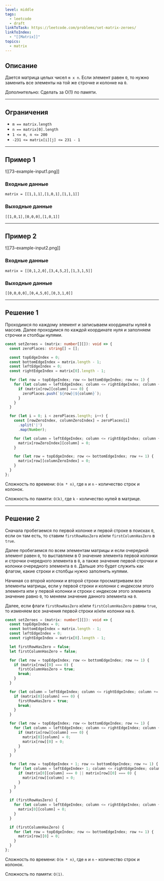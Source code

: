 ```yaml
---
level: middle
tags:
  - leetcode
  - draft
linkToTask: https://leetcode.com/problems/set-matrix-zeroes/
linkToIndex:
  - "[[Matrix]]"
topics:
  - matrix
---
```

## Описание

Дается матрица целых чисел `m x n`. Если элемент равен `0`, то нужно заменить все элементы на той же строчке и колонке на `0`.

Дополнительно: Сделать за O(1) по памяти.

---
## Ограничения

- `m == matrix.length`
- `n == matrix[0].length`
- `1 <= m, n <= 200`
- `-231 <= matrix[i][j] <= 231 - 1`

---
## Пример 1

![[73-example-input1.png]]
### Входные данные

```
matrix = [[1,1,1],[1,0,1],[1,1,1]]
```
### Выходные данные

```
[[1,0,1],[0,0,0],[1,0,1]]
```

---
## Пример 2

![[73-example-input2.png]]
### Входные данные

```
matrix = [[0,1,2,0],[3,4,5,2],[1,3,1,5]]
```
### Выходные данные

```
[[0,0,0,0],[0,4,5,0],[0,3,1,0]]
```

---


## Решение 1

Проходимся по каждому элемент и записываем координаты нулей в массив.
Далее проходимся по каждой координате нуля и заполняем строчки и столбцы нулями.

```typescript
const setZeroes = (matrix: number[][]): void => {
  const zeroPlaces: string[] = [];

  const topEdgeIndex = 0;
  const bottomEdgeIndex = matrix.length - 1;
  const leftEdgeIndex = 0;
  const rightEdgeIndex = matrix[0].length - 1;

  for (let row = topEdgeIndex; row <= bottomEdgeIndex; row += 1) {
    for (let column = leftEdgeIndex; column <= rightEdgeIndex; column += 1) {
      if (matrix[row][column] === 0) {
        zeroPlaces.push(`${row}|${column}`);
      }
    }
  }

  for (let i = 0; i < zeroPlaces.length; i++) {
    const [rowZeroIndex, columnZeroIndex] = zeroPlaces[i]
      .split('|')
      .map(Number);

    for (let column = leftEdgeIndex; column <= rightEdgeIndex; column += 1) {
      matrix[rowZeroIndex][column] = 0;
    }

    for (let row = topEdgeIndex; row <= bottomEdgeIndex; row += 1) {
      matrix[row][columnZeroIndex] = 0;
    }
  }
};
```

Сложность по времени: `O(m * n)`, где `m` и `n` - количество строк и колонок.

Сложность по памяти: `O(k)`, где `k` - количество нулей в матрице.

---
## Решение 2

Сначала пробегаемся по первой колонке и первой строке в поисках `0`, если он там есть, то ставим `firstRowHasZero` и/или `firstColumnHasZero` в `true`.

Далее пробегаемся по всем элементам матрицы и если очередной элемент равен `0`, то выставляем в 0 значение элемента первой колонки и строчки очередного элемента в `0`, а также значение первой строчки и колонки очередного элемента в `0`. Дальше это будет служить как флагом, какие строки и столбцы нужно заполнить нулями.

Начиная со второй колонки и второй строки просматриваем все элементы матрицы, если у первой строки и колонки с индексом этого элемента или у первой колонки и строки с индексом этого элемента значение равно `0`, то меняем значение данного элемента на `0`.

Далее, если флаги `firstRowHasZero` и/или `firstColumnHasZero` равны `true`, то изменяем все значения первой строки и/или колонки на `0`.

```typescript
const setZeroes = (matrix: number[][]): void => {
  const topEdgeIndex = 0;
  const bottomEdgeIndex = matrix.length - 1;
  const leftEdgeIndex = 0;
  const rightEdgeIndex = matrix[0].length - 1;

  let firstRowHasZero = false;
  let firstColumnHasZero = false;

  for (let row = topEdgeIndex; row <= bottomEdgeIndex; row += 1) {
    if (matrix[row][0] === 0) {
      firstColumnHasZero = true;
      break;
    } 
  }

  for (let column = leftEdgeIndex; column <= rightEdgeIndex; column += 1) {
    if (matrix[0][column] === 0) {
      firstRowHasZero = true;
      break;
    }
  }

  for (let row = topEdgeIndex; row <= bottomEdgeIndex; row += 1) {
    for (let column = leftEdgeIndex; column <= rightEdgeIndex; column += 1) {
      if (matrix[row][column] === 0) {
        matrix[0][column] = 0;
        matrix[row][0] = 0;
      }
    }
  }

  for (let row = topEdgeIndex + 1; row <= bottomEdgeIndex; row += 1) {
    for (let column = leftEdgeIndex+ 1; column <= rightEdgeIndex; column += 1) {
      if (matrix[0][column] === 0 || matrix[row][0] === 0) {
        matrix[row][column] = 0;
      }
    }
  }

  if (firstRowHasZero) {
    for (let column = leftEdgeIndex; column <= rightEdgeIndex; column += 1) {
      matrix[0][column] = 0;
    }
  }

  if (firstColumnHasZero) {
    for (let row = topEdgeIndex; row <= bottomEdgeIndex; row += 1) {
      matrix[row][0] = 0;
    }
  }
};
```

Сложность по времени: `O(m * n)`, где `m` и `n` - количество строк и колонок.

Сложность по памяти: `O(1)`.

